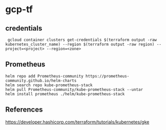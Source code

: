 # gcp-tf

## credentials

```
 gcloud container clusters get-credentials $(terraform output -raw kubernetes_cluster_name) --region $(terraform output -raw region) --project=<project> --region=<zone>
```

## Prometheus

```
helm repo add Prometheus-community https://prometheus-community.github.io/helm-charts
helm search repo kube-prometheus-stack
helm pull Prometheus-community/kube-prometheus-stack --untar
helm install prometheus ./helm/kube-prometheus-stack
```

## References

https://developer.hashicorp.com/terraform/tutorials/kubernetes/gke
